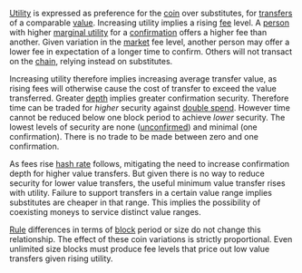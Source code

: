 [Utility](Glossary#utility) is expressed as preference for the [coin](Glossary#coin) over substitutes, for [transfers](Glossary#transfer) of a comparable [value](Glossary#value). Increasing utility implies a rising [fee](Glossary#fee) level. A [person](Glossary#person) with higher [marginal utility](https://en.wikipedia.org/wiki/Marginal_utility) for a [confirmation](Glossary#confirmation) offers a higher fee than another. Given variation in the [market](Glossary#market) fee level, another person may offer a lower fee in expectation of a longer time to confirm. Others will not transact on the [chain](Glossary#chain), relying instead on substitutes.

Increasing utility therefore implies increasing average transfer value, as rising fees will otherwise cause the cost of transfer to exceed the value transferred. Greater [depth](Glossary#depth) implies greater confirmation security. Therefore time can be traded for *higher* security against [double spend](Glossary#double-spend). However time cannot be reduced below one block period to achieve *lower* security. The lowest levels of security are none ([unconfirmed](Glossary#unconfirmed)) and minimal (one confirmation). There is no trade to be made between zero and one confirmation.

As fees rise [hash rate](Glossary#hash-rate) follows, mitigating the need to increase confirmation depth for higher value transfers. But given there is no way to reduce security for lower value transfers, the useful minimum value transfer rises with utility. Failure to support transfers in a certain value range implies substitutes are cheaper in that range. This implies the possibility of coexisting moneys to service distinct value ranges.

[Rule](Glossary#rule) differences in terms of [block](Glossary#block) period or size do not change this relationship. The effect of these coin variations is strictly proportional. Even unlimited size blocks must produce fee levels that price out low value transfers given rising utility.